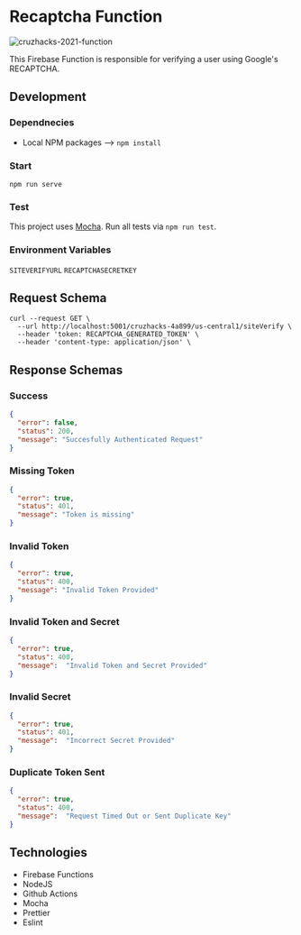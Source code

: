 # Recaptcha Function

![cruzhacks-2021-function](https://github.com/CruzHacks/cruzhacks-2021-recaptcha-function/workflows/cruzhacks-2021-function-template/badge.svg)

This Firebase Function is responsible for verifying a user using Google's RECAPTCHA.

## Development

### Dependnecies

- Local NPM packages --> `npm install`

### Start

`npm run serve`



### Test

This project uses [Mocha](https://mochajs.org/). Run all tests via `npm run test`. 

### Environment Variables

`SITEVERIFYURL`
`RECAPTCHASECRETKEY`

## Request Schema

```shell
curl --request GET \
  --url http://localhost:5001/cruzhacks-4a899/us-central1/siteVerify \
  --header 'token: RECAPTCHA_GENERATED_TOKEN' \
  --header 'content-type: application/json' \
```

## Response Schemas

### Success

```json
{
  "error": false,
  "status": 200,
  "message": "Succesfully Authenticated Request"
}
```

### Missing Token

```json
{
  "error": true,
  "status": 401,
  "message": "Token is missing"
}
```

### Invalid Token

```json
{
  "error": true,
  "status": 400,
  "message": "Invalid Token Provided"
}
```

### Invalid Token and Secret

```json
{
  "error": true,
  "status": 400,
  "message":  "Invalid Token and Secret Provided"
}
```

### Invalid Secret

```json
{
  "error": true,
  "status": 401,
  "message":  "Incorrect Secret Provided"
}
```

### Duplicate Token Sent

```json
{
  "error": true,
  "status": 400,
  "message":  "Request Timed Out or Sent Duplicate Key"
}
```

## Technologies

- Firebase Functions
- NodeJS
- Github Actions
- Mocha
- Prettier
- Eslint